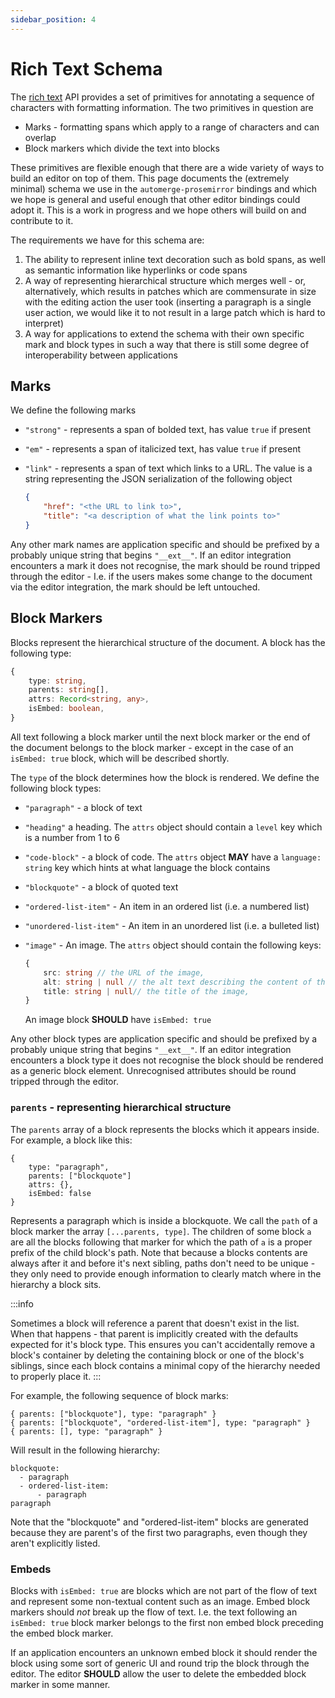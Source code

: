 ```yaml
---
sidebar_position: 4
---
```


# Rich Text Schema

The [rich text](../../documents/rich_text) API provides a set of primitives for annotating a sequence of characters with formatting information. The two primitives in question are 

* Marks - formatting spans which apply to a range of characters and can overlap
* Block markers which divide the text into blocks

These primitives are flexible enough that there are a wide variety of ways to build an editor on top of them. This page documents the (extremely minimal) schema we use in the `automerge-prosemirror` bindings and which we hope is general and useful enough that other editor bindings could adopt it. This is a work in progress and we hope others will build on and contribute to it.

The requirements we have for this schema are:

1. The ability to represent inline text decoration such as bold spans, as well as semantic information like hyperlinks or code spans
2. A way of representing hierarchical structure which merges well - or, alternatively, which results in patches which are commensurate in size with the editing action the user took (inserting a paragraph is a single user action, we would like it to not result in a large patch which is hard to interpret)
3. A way for applications to extend the schema with their own specific mark and block types in such a way that there is still some degree of interoperability between applications

## Marks

We define the following marks

* `"strong"` - represents a span of bolded text, has value `true` if present
* `"em"` - represents a span of italicized text, has value `true` if present
* `"link"` - represents a span of text which links to a URL. The value is a string  representing the JSON serialization of the following object
    
    ```json
    {
        "href": "<the URL to link to>",
        "title": "<a description of what the link points to>"
    }
    ```

Any other mark names are application specific and should be prefixed by a probably unique string that begins `"__ext__"`. If an editor integration encounters a mark it does not recognise, the mark should be round tripped through the editor - I.e. if the users makes some change to the document via the editor integration, the mark should be left untouched.


## Block Markers

Blocks represent the hierarchical structure of the document. A block has the following type:

```typescript
{
    type: string,
    parents: string[],
    attrs: Record<string, any>,
    isEmbed: boolean,
}
```

All text following a block marker until the next block marker or the end of the document belongs to the block marker - except in the case of an `isEmbed: true` block, which will be described shortly.

The `type` of the block determines how the block is rendered. We define the following block types:

* `"paragraph"` - a block of text
* `"heading"` a heading. The `attrs` object should contain a `level` key which is a number from 1 to 6
* `"code-block"` - a block of code. The `attrs` object **MAY** have a `language: string` key which hints at what language the block contains
* `"blockquote"` - a block of quoted text
* `"ordered-list-item"` - An item in an ordered list (i.e. a numbered list)
* `"unordered-list-item"` - An item in an unordered list (i.e. a bulleted list)
* `"image"` - An image. The `attrs` object should contain the following keys:
     
    ```typescript
    {
        src: string // the URL of the image,
        alt: string | null // the alt text describing the content of the image,
        title: string | null// the title of the image,
    }
    ```
    An image block **SHOULD** have `isEmbed: true`

Any other block types are application specific and should be prefixed by a probably unique string that begins `"__ext__"`. If an editor integration encounters a block type it does not recognise the block should be rendered as a generic block element. Unrecognised attributes should be round tripped through the editor.

### `parents` - representing hierarchical structure

The `parents` array of a block represents the blocks which it appears inside. For example, a block like this:

```
{
    type: "paragraph",
    parents: ["blockquote"]
    attrs: {},
    isEmbed: false
}
```

Represents a paragraph which is inside a blockquote. We call the `path` of a block marker the array `[...parents, type]`. The children of some block `a` are all the blocks following that marker for which the path of `a` is a proper prefix of the child block's path. Note that because a blocks contents are always after it and before it's next sibling, paths don't need to be unique - they only need to provide enough information to clearly match where in the hierarchy a block sits.

:::info

Sometimes a block will reference a parent that doesn't exist in the list. When that happens - that parent is implicitly created with the defaults expected for it's block type. This ensures you can't accidentally remove a block's container by deleting the containing block or one of the block's siblings, since each block contains a minimal copy of the hierarchy needed to properly place it.
:::

For example, the following sequence of block marks:

```
{ parents: ["blockquote"], type: "paragraph" }
{ parents: ["blockquote", "ordered-list-item"], type: "paragraph" }
{ parents: [], type: "paragraph" }
```

Will result in the following hierarchy:

```
blockquote:
  - paragraph
  - ordered-list-item:
      - paragraph
paragraph
```

Note that the "blockquote" and "ordered-list-item" blocks are generated because they are parent's of the first two paragraphs, even though they aren't explicitly listed.

### Embeds

Blocks with `isEmbed: true` are blocks which are not part of the flow of text and represent some non-textual content such as an image. Embed block markers should _not_ break up the flow of text. I.e. the text following an `isEmbed: true` block marker belongs to the first non embed block preceding the embed block marker.

If an application encounters an unknown embed block it should render the block using some sort of generic UI and round trip the block through the editor. The editor **SHOULD** allow the user to delete the embedded block marker in some manner.
